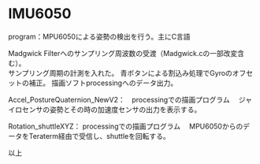 # IMU6050
program：MPU6050による姿勢の検出を行う。主にC言語

Madgwick Filterへのサンプリング周波数の受渡（Madgwick.cの一部改変含む）。	
サンプリング周期の計測を入れた。 
青ボタンによる割込み処理でGyroのオフセットの補正。 
描画ソフトprocessingへのデータ出力。

Accel_PostureQuaternion_NewV2：　processingでの描画プログラム
　ジャイロセンサの姿勢とその時の加速度センサの出力を表示する。 
 
Rotation_shuttleXYZ： processingでの描画プログラム
　MPU6050からのデータをTeraterm経由で受信し、shuttleを回転する。
 
 
 以上
